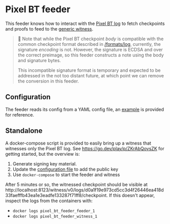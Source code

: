 # Pixel BT feeder

This feeder knows how to interact with the
[Pixel BT log](https://developers.google.com/android/binary_transparency/pixel)
to fetch checkpoints and proofs to feed to the [generic witness](/witness/golang).

> :frog:
> Note that while the Pixel BT checkpoint _body_ is compatible with the 
> common checkpoint format described in [/formats/log](/formats/log),
> currently, the signature *encoding* is not. However, the signature is ECDSA
> and over the correct preimage, so this feeder constructs a note using the
> body and signature bytes.
>
> This incompatible signature format is temporary and expected to be addressed
> in the not too distant future, at which point we can remove the conversion in
> this feeder.

## Configuration

The feeder reads its config from a YAML config file, an [example](./example_config.yaml) is
provided for reference.

## Standalone

A docker-compose script is provided to easily bring up a witness that witnesses only the
Pixel BT log. See https://go.dev/play/p/ZKrAbQovsZK for getting started, but the overview is:
 1. Generate signing key material.
 2. Update the [configuration file](./standalone.conf/feeder.yaml) to add the public key
 3. Use `docker-compose` to start the feeder and witness

After 5 minutes or so, the witnessed checkpoint should be visible at
http://localhost:8123/witness/v0/logs/d0a1f19e973cd5cc3d4f26446ea418d33faefffb43ea1e3eadfe133287f71ff8/checkpoint.
If this doesn't appear, inspect the logs from the containers with:
 * `docker logs pixel_bt_feeder_feeder_1`
 * `docker logs pixel_bt_feeder_witness_1`
